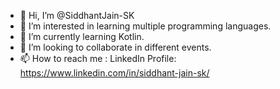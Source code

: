 - 👋 Hi, I’m @SiddhantJain-SK
- 👀 I’m interested in learning multiple programming languages.
- 🌱 I’m currently learning Kotlin.
- 💞️ I’m looking to collaborate in different events.
- 📫 How to reach me : LinkedIn Profile: https://www.linkedin.com/in/siddhant-jain-sk/

<!---
SiddhantJain-SK/SiddhantJain-SK is a ✨ special ✨ repository because its `README.md` (this file) appears on your GitHub profile.
You can click the Preview link to take a look at your changes.
--->
